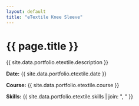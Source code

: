 ```yaml
---
layout: default
title: "eTextile Knee Sleeve"
---
```


<div class="portfolio-subpage-content">
  <h1 class="portfolio-subpage-title">{{ page.title }}</h1>

  <p>{{ site.data.portfolio.etextile.description }}</p>

  <div class="project-meta">
    <p><strong>Date:</strong> {{ site.data.portfolio.etextile.date }}</p>
    <p><strong>Course:</strong> {{ site.data.portfolio.etextile.course }}</p>
    <p><strong>Skills:</strong> {{ site.data.portfolio.etextile.skills | join: ", " }}</p>
  </div>
</div>
